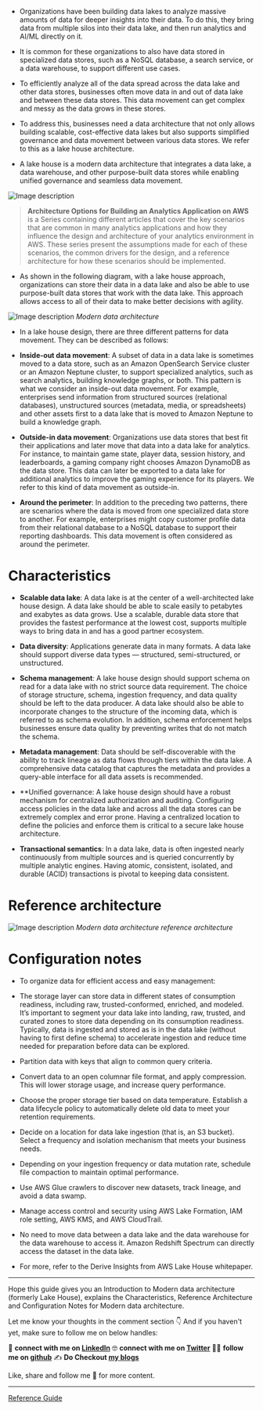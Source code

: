 * Organizations have been building data lakes to analyze massive amounts of data for deeper insights into their data. To do this, they bring data from multiple silos into their data lake, and then run analytics and AI/ML directly on it. 

* It is common for these organizations to also have data stored in specialized data stores, such as a NoSQL database, a search service, or a data warehouse, to support different use cases. 

* To efficiently analyze all of the data spread across the data lake and other data stores, businesses often move data in and out of data lake and between these data stores. This data movement can get complex and messy as the data grows in these stores. 

* To address this, businesses need a data architecture that not only allows building scalable, cost-effective data lakes but also supports simplified governance and data movement between various data stores. We refer to this as a lake house architecture. 

* A lake house is a modern data architecture that integrates a data lake, a data warehouse, and other purpose-built data stores while enabling unified governance and seamless data movement.

![Image description](https://dev-to-uploads.s3.amazonaws.com/uploads/articles/lui5dzxmu1yfinjvetfl.png) 

> **Architecture Options for Building an Analytics Application on AWS** is a Series containing different articles that cover the key scenarios that are common in many analytics applications and how they influence the design and architecture of your analytics environment in AWS. These series present the assumptions made for each of these scenarios, the common drivers for the design, and a reference architecture for how these scenarios should be implemented.

* As shown in the following diagram, with a lake house approach, organizations can store their data in a data lake and also be able to use purpose-built data stores that work with the data lake. This approach allows access to all of their data to make better decisions with agility.

![Image description](https://dev-to-uploads.s3.amazonaws.com/uploads/articles/z8nn87cjaam6yr5ua58q.png)
*Modern data architecture*

* In a lake house design, there are three different patterns for data movement. They can be described as follows:

 * **Inside-out data movement**: A subset of data in a data lake is sometimes moved to a data store, such as an Amazon OpenSearch Service cluster or an Amazon Neptune cluster, to support specialized analytics, such as search analytics, building knowledge graphs, or both. This pattern is what we consider an inside-out data movement. For example, enterprises send information from structured sources (relational databases), unstructured sources (metadata, media, or spreadsheets) and other assets first to a data lake that is moved to Amazon Neptune to build a knowledge graph.

 * **Outside-in data movement**: Organizations use data stores that best fit their applications and later move that data into a data lake for analytics. For instance, to maintain game state, player data, session history, and leaderboards, a gaming company right chooses Amazon DynamoDB as the data store. This data can later be exported to a data lake for additional analytics to improve the gaming experience for its players. We refer to this kind of data movement as outside-in.

 * **Around the perimeter**: In addition to the preceding two patterns, there are scenarios where the data is moved from one specialized data store to another. For example, enterprises might copy customer profile data from their relational database to a NoSQL database to support their reporting dashboards. This data movement is often considered as around the perimeter.

# Characteristics

* **Scalable data lake**: A data lake is at the center of a well-architected lake house design. A data lake should be able to scale easily to petabytes and exabytes as data grows. Use a scalable, durable data store that provides the fastest performance at the lowest cost, supports multiple ways to bring data in and has a good partner ecosystem.

* **Data diversity**: Applications generate data in many formats. A data lake should support diverse data types — structured, semi-structured, or unstructured.

* **Schema management**: A lake house design should support schema on read for a data lake with no strict source data requirement. The choice of storage structure, schema, ingestion frequency, and data quality should be left to the data producer. A data lake should also be able to incorporate changes to the structure of the incoming data, which is referred to as schema evolution. In addition, schema enforcement helps businesses ensure data quality by preventing writes that do not match the schema.

* **Metadata management**: Data should be self-discoverable with the ability to track lineage as data flows through tiers within the data lake. A comprehensive data catalog that captures the metadata and provides a query-able interface for all data assets is recommended.

* **Unified governance: A lake house design should have a robust mechanism for centralized authorization and auditing. Configuring access policies in the data lake and across all the data stores can be extremely complex and error prone. Having a centralized location to define the policies and enforce them is critical to a secure lake house architecture.

* **Transactional semantics**: In a data lake, data is often ingested nearly continuously from multiple sources and is queried concurrently by multiple analytic engines. Having atomic, consistent, isolated, and durable (ACID) transactions is pivotal to keeping data consistent.

# Reference architecture

![Image description](https://dev-to-uploads.s3.amazonaws.com/uploads/articles/4xnfh0epr2katsu4t4qp.png)
*Modern data architecture reference architecture*
  
# Configuration notes

* To organize data for efficient access and easy management:

 * The storage layer can store data in different states of consumption readiness, including raw, trusted-conformed, enriched, and modeled. It’s important to segment your data lake into landing, raw, trusted, and curated zones to store data depending on its consumption readiness. Typically, data is ingested and stored as is in the data lake (without having to first define schema) to accelerate ingestion and reduce time needed for preparation before data can be explored.

 * Partition data with keys that align to common query criteria.

 * Convert data to an open columnar file format, and apply compression. This will lower storage usage, and increase query performance.

* Choose the proper storage tier based on data temperature. Establish a data lifecycle policy to automatically delete old data to meet your retention requirements.

* Decide on a location for data lake ingestion (that is, an S3 bucket). Select a frequency and isolation mechanism that meets your business needs.

* Depending on your ingestion frequency or data mutation rate, schedule file compaction to maintain optimal performance.

* Use AWS Glue crawlers to discover new datasets, track lineage, and avoid a data swamp.

* Manage access control and security using AWS Lake Formation, IAM role setting, AWS KMS, and AWS CloudTrail.

* No need to move data between a data lake and the data warehouse for the data warehouse to access it. Amazon Redshift Spectrum can directly access the dataset in the data lake.

* For more, refer to the Derive Insights from AWS Lake House whitepaper.

---

Hope this guide gives you an Introduction to Modern data architecture (formerly Lake House), explains the Characteristics, Reference Architecture and Configuration Notes for Modern data architecture.

Let me know your thoughts in the comment section 👇
And if you haven't yet, make sure to follow me on below handles:

👋 **connect with me on [LinkedIn](https://www.linkedin.com/in/adit-modi-2a4362191/)**
🤓 **connect with me on [Twitter](https://twitter.com/adi_12_modi)**
🐱‍💻 **follow me on [github](https://github.com/AditModi)**
✍️ **Do Checkout [my blogs](https://aditmodi.hashnode.dev)** 

Like, share and follow me 🚀 for more content.

---

[Reference Guide](https://docs.aws.amazon.com/wellarchitected/latest/analytics-lens/modern-data-architecture.html)